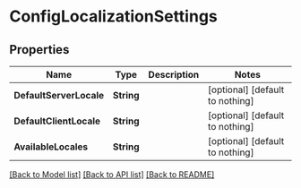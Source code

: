 # ConfigLocalizationSettings


## Properties
Name | Type | Description | Notes
------------ | ------------- | ------------- | -------------
**DefaultServerLocale** | **String** |  | [optional] [default to nothing]
**DefaultClientLocale** | **String** |  | [optional] [default to nothing]
**AvailableLocales** | **String** |  | [optional] [default to nothing]


[[Back to Model list]](../README.md#models) [[Back to API list]](../README.md#api-endpoints) [[Back to README]](../README.md)


